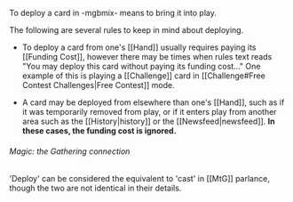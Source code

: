 To deploy a card in -mgbmix- means to bring it into play. 

The following are several rules to keep in mind about deploying.

- To deploy a card from one's [[Hand]] usually requires paying its [[Funding Cost]], however there may be times when rules text reads "You may deploy this card without paying its funding cost..." One example of this is playing a [[Challenge]] card in [[Challenge#Free Contest Challenges|Free Contest]] mode.

- A card may be deployed from elsewhere than one's [[Hand]], such as if it was temporarily removed from play, or if it enters play from another area such as the [[History|history]] or the [[Newsfeed|newsfeed]]. **In these cases, the funding cost is ignored.**



###### Magic: the Gathering connection

'Deploy' can be considered the equivalent to 'cast' in [[MtG]] parlance, though the two are not identical in their details.